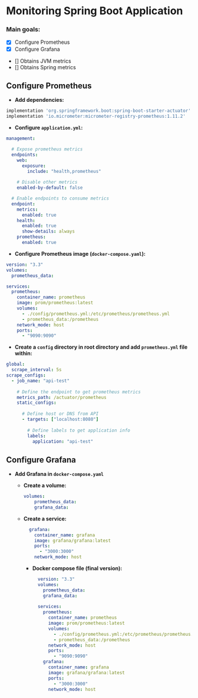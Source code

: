 # Monitoring Spring Boot Application

### Main goals:

- [X] Configure Prometheus
- [X] Configure Grafana
- [] Obtains JVM metrics
- [] Obtains Spring metrics

 
## Configure Prometheus

- **Add dependencies:**
```groovy
implementation 'org.springframework.boot:spring-boot-starter-actuator'
implementation 'io.micrometer:micrometer-registry-prometheus:1.11.2'
```

- **Configure `application.yml`:**

```yaml
management:

  # Expose prometheus metrics
  endpoints:
    web:
      exposure:
        include: "health,prometheus"
    
    # Disable other metrics
    enabled-by-default: false

  # Enable endpoints to consume metrics
  endpoint:
    metrics:
      enabled: true
    health:
      enabled: true
      show-details: always
    prometheus:
      enabled: true
```

- **Configure Prometheus image (`docker-compose.yaml`):**

```yaml
version: "3.3"
volumes:
  prometheus_data:

services:
  prometheus:
    container_name: prometheus
    image: prom/prometheus:latest
    volumes:
      - ./config/prometheus.yml:/etc/prometheus/prometheus.yml
      - prometheus_data:/prometheus
    network_mode: host
    ports:
      - "9090:9090"
```

- **Create a `config` directory in root directory and add `prometheus.yml` file within:**

```yaml
global:
  scrape_interval: 5s
scrape_configs:
  - job_name: "api-test"
    
    # Define the endpoint to get prometheus metrics
    metrics_path: /actuator/prometheus
    static_configs:
      
      # Define host or DNS from API
      - targets: ["localhost:8080"]
        
        # Define labels to get application info
        labels:
          application: "api-test"
```

## Configure Grafana

- **Add Grafana in `docker-compose.yaml`**

    - **Create a volume:**
      ```yaml
      volumes:
          prometheus_data:
          grafana_data:
      ```
    - **Create a service:**
        ```yaml
          grafana:
            container_name: grafana
            image: grafana/grafana:latest
            ports:
              - "3000:3000"
            network_mode: host
        ```
      - **Docker compose file (final version):**
          ```yaml
            version: "3.3"
            volumes:
              prometheus_data:
              grafana_data:
            
            services:
              prometheus:
                container_name: prometheus
                image: prom/prometheus:latest
                volumes:
                  - ./config/prometheus.yml:/etc/prometheus/prometheus.yml
                  - prometheus_data:/prometheus
                network_mode: host
                ports:
                  - "9090:9090"
              grafana:
                container_name: grafana
                image: grafana/grafana:latest
                ports:
                  - "3000:3000"
                network_mode: host
          ```

